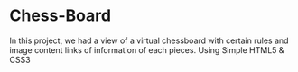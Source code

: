 # Chess-Board
In this project, we had a view of a virtual chessboard with certain rules and image content links of information of each pieces.
Using Simple HTML5 & CSS3
